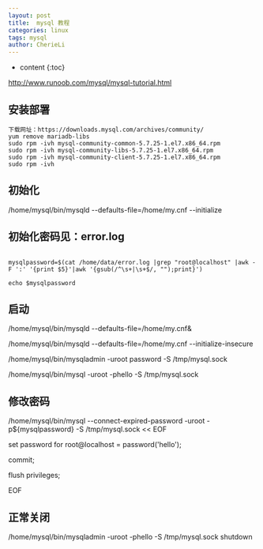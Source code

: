 ```yaml
---
layout: post
title:  mysql 教程
categories: linux
tags: mysql
author: CherieLi
---
```


* content
{:toc}  

<http://www.runoob.com/mysql/mysql-tutorial.html>


## 安装部署
```
下载网址：https://downloads.mysql.com/archives/community/
yum remove mariadb-libs
sudo rpm -ivh mysql-community-common-5.7.25-1.el7.x86_64.rpm
sudo rpm -ivh mysql-community-libs-5.7.25-1.el7.x86_64.rpm
sudo rpm -ivh mysql-community-client-5.7.25-1.el7.x86_64.rpm
sudo rpm -ivh 
```
## 初始化

/home/mysql/bin/mysqld --defaults-file=/home/my.cnf --initialize

## 初始化密码见：error.log
```

mysqlpassword=$(cat /home/data/error.log |grep "root@localhost" |awk -F ':' '{print $5}'|awk '{gsub(/^\s+|\s+$/, "");print}')

echo $mysqlpassword
```
 

## 启动

/home/mysql/bin/mysqld --defaults-file=/home/my.cnf&

/home/mysql/bin/mysqld --defaults-file=/home/my.cnf --initialize-insecure

/home/mysql/bin/mysqladmin -uroot password -S /tmp/mysql.sock

/home/mysql/bin/mysql -uroot -phello -S /tmp/mysql.sock

 

## 修改密码

/home/mysql/bin/mysql --connect-expired-password -uroot -p${mysqlpassword} -S /tmp/mysql.sock << EOF

set password for root@localhost = password('hello');

commit;

flush privileges;

EOF

 

## 正常关闭

/home/mysql/bin/mysqladmin -uroot -phello -S /tmp/mysql.sock shutdown





